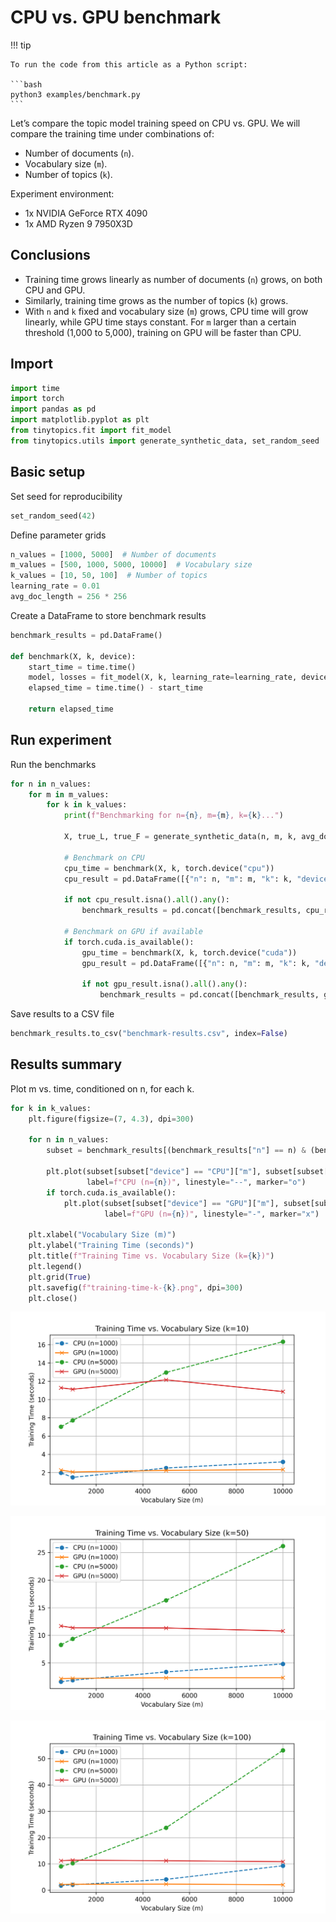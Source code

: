 # CPU vs. GPU benchmark


<!-- `.md` and `.py` files are generated from the `.qmd` file. Please edit that file. -->

!!! tip

    To run the code from this article as a Python script:

    ```bash
    python3 examples/benchmark.py
    ```

Let’s compare the topic model training speed on CPU vs. GPU. We will
compare the training time under combinations of:

- Number of documents (`n`).
- Vocabulary size (`m`).
- Number of topics (`k`).

Experiment environment:

- 1x NVIDIA GeForce RTX 4090
- 1x AMD Ryzen 9 7950X3D

## Conclusions

- Training time grows linearly as number of documents (`n`) grows, on
  both CPU and GPU.
- Similarly, training time grows as the number of topics (`k`) grows.
- With `n` and `k` fixed and vocabulary size (`m`) grows, CPU time will
  grow linearly, while GPU time stays constant. For `m` larger than a
  certain threshold (1,000 to 5,000), training on GPU will be faster
  than CPU.

## Import

``` python
import time
import torch
import pandas as pd
import matplotlib.pyplot as plt
from tinytopics.fit import fit_model
from tinytopics.utils import generate_synthetic_data, set_random_seed
```

## Basic setup

Set seed for reproducibility

``` python
set_random_seed(42)
```

Define parameter grids

``` python
n_values = [1000, 5000]  # Number of documents
m_values = [500, 1000, 5000, 10000]  # Vocabulary size
k_values = [10, 50, 100]  # Number of topics
learning_rate = 0.01
avg_doc_length = 256 * 256
```

Create a DataFrame to store benchmark results

``` python
benchmark_results = pd.DataFrame()

def benchmark(X, k, device):
    start_time = time.time()
    model, losses = fit_model(X, k, learning_rate=learning_rate, device=device)
    elapsed_time = time.time() - start_time

    return elapsed_time
```

## Run experiment

Run the benchmarks

``` python
for n in n_values:
    for m in m_values:
        for k in k_values:
            print(f"Benchmarking for n={n}, m={m}, k={k}...")

            X, true_L, true_F = generate_synthetic_data(n, m, k, avg_doc_length=avg_doc_length)

            # Benchmark on CPU
            cpu_time = benchmark(X, k, torch.device("cpu"))
            cpu_result = pd.DataFrame([{"n": n, "m": m, "k": k, "device": "CPU", "time": cpu_time}])

            if not cpu_result.isna().all().any():
                benchmark_results = pd.concat([benchmark_results, cpu_result], ignore_index=True)

            # Benchmark on GPU if available
            if torch.cuda.is_available():
                gpu_time = benchmark(X, k, torch.device("cuda"))
                gpu_result = pd.DataFrame([{"n": n, "m": m, "k": k, "device": "GPU", "time": gpu_time}])

                if not gpu_result.isna().all().any():
                    benchmark_results = pd.concat([benchmark_results, gpu_result], ignore_index=True)
```

Save results to a CSV file

``` python
benchmark_results.to_csv("benchmark-results.csv", index=False)
```

## Results summary

Plot m vs. time, conditioned on n, for each k.

``` python
for k in k_values:
    plt.figure(figsize=(7, 4.3), dpi=300)

    for n in n_values:
        subset = benchmark_results[(benchmark_results["n"] == n) & (benchmark_results["k"] == k)]

        plt.plot(subset[subset["device"] == "CPU"]["m"], subset[subset["device"] == "CPU"]["time"],
                 label=f"CPU (n={n})", linestyle="--", marker="o")
        if torch.cuda.is_available():
            plt.plot(subset[subset["device"] == "GPU"]["m"], subset[subset["device"] == "GPU"]["time"],
                     label=f"GPU (n={n})", linestyle="-", marker="x")

    plt.xlabel("Vocabulary Size (m)")
    plt.ylabel("Training Time (seconds)")
    plt.title(f"Training Time vs. Vocabulary Size (k={k})")
    plt.legend()
    plt.grid(True)
    plt.savefig(f"training-time-k-{k}.png", dpi=300)
    plt.close()
```

![](images/training-time-k-10.png)

![](images/training-time-k-50.png)

![](images/training-time-k-100.png)
